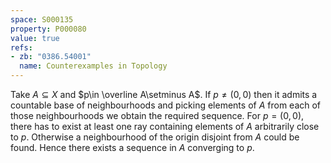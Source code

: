 ```yaml
---
space: S000135
property: P000080
value: true
refs:
- zb: "0386.54001"
  name: Counterexamples in Topology
---
```


Take $A\subseteq X$ and $p\in \overline A\setminus A$. If $p\neq(0,0)$ then it admits a countable base of neighbourhoods and picking elements of $A$ from each of those neighbourhoods we obtain the required sequence.
For $p=(0,0)$, there has to exist at least one ray
containing elements of $A$ arbitrarily close to $p$. Otherwise a neighbourhood of the origin disjoint from $A$ could be found.
Hence there exists a sequence in $A$ converging to $p$.
